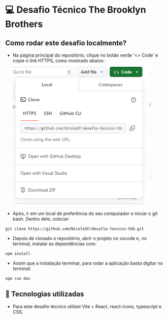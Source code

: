 # 💻 Desafio Técnico The Brooklyn Brothers

## Como rodar este desafio localmente?

- Na página principal do repositório, clique no botão verde '<> Code' e copie o link HTTPS, como mostrado abaixo:
![Imagem do local para copiar o link do repositório](./src/assets/img_1.png)

- Após, ir em um local de preferência do seu computador e iniciar o git bash. Dentro dele, colocar:

```
git clone https://github.com/NicoleSF/desafio-tecnico-tbb.git
```

- Depois de clonado o repositório, abrir o projeto no vscode e, no terminal, instalar as dependências com:

```
npm install
```

- Assim que a instalação terminar, para rodar a aplicação basta digitar no terminal:

```
npm run dev
```

## 📓 Tecnologias utilizadas

- Para este desafio técnico utilizei Vite + React, react-icons, typescript e CSS.


